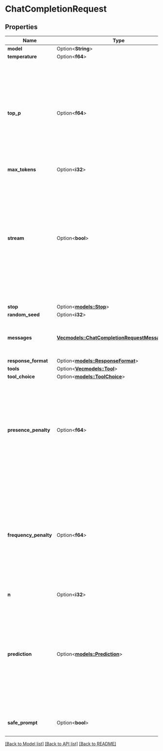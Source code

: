# ChatCompletionRequest

## Properties

Name | Type | Description | Notes
------------ | ------------- | ------------- | -------------
**model** | Option<**String**> |  | 
**temperature** | Option<**f64**> |  | [optional]
**top_p** | Option<**f64**> | Nucleus sampling, where the model considers the results of the tokens with `top_p` probability mass. So 0.1 means only the tokens comprising the top 10% probability mass are considered. We generally recommend altering this or `temperature` but not both. | [optional][default to 1]
**max_tokens** | Option<**i32**> |  | [optional]
**stream** | Option<**bool**> | Whether to stream back partial progress. If set, tokens will be sent as data-only server-side events as they become available, with the stream terminated by a data: [DONE] message. Otherwise, the server will hold the request open until the timeout or until completion, with the response containing the full result as JSON. | [optional][default to false]
**stop** | Option<[**models::Stop**](Stop.md)> |  | [optional]
**random_seed** | Option<**i32**> |  | [optional]
**messages** | [**Vec<models::ChatCompletionRequestMessagesInner>**](ChatCompletionRequest_messages_inner.md) | The prompt(s) to generate completions for, encoded as a list of dict with role and content. | 
**response_format** | Option<[**models::ResponseFormat**](ResponseFormat.md)> |  | [optional]
**tools** | Option<[**Vec<models::Tool>**](Tool.md)> |  | [optional]
**tool_choice** | Option<[**models::ToolChoice**](Tool_Choice.md)> |  | [optional]
**presence_penalty** | Option<**f64**> | presence_penalty determines how much the model penalizes the repetition of words or phrases. A higher presence penalty encourages the model to use a wider variety of words and phrases, making the output more diverse and creative. | [optional][default to 0]
**frequency_penalty** | Option<**f64**> | frequency_penalty penalizes the repetition of words based on their frequency in the generated text. A higher frequency penalty discourages the model from repeating words that have already appeared frequently in the output, promoting diversity and reducing repetition. | [optional][default to 0]
**n** | Option<**i32**> |  | [optional]
**prediction** | Option<[**models::Prediction**](Prediction.md)> | Enable users to specify expected results, optimizing response times by leveraging known or predictable content. This approach is especially effective for updating text documents or code files with minimal changes, reducing latency while maintaining high-quality results. | [optional][default to {type=content, content=}]
**safe_prompt** | Option<**bool**> | Whether to inject a safety prompt before all conversations. | [optional][default to false]

[[Back to Model list]](../README.md#documentation-for-models) [[Back to API list]](../README.md#documentation-for-api-endpoints) [[Back to README]](../README.md)


